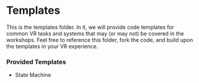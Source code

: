 # Templates

This is the templates folder. In it, we will provide code templates for common VR tasks and systems that may (or may not) be covered in the workshops. Feel free to reference this folder, fork the code, and build upon the templates in your VR experience.

### Provided Templates
  * State Machine
